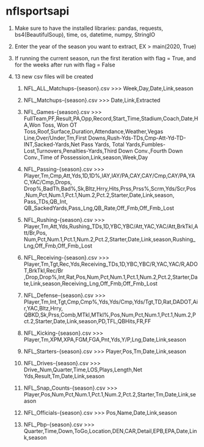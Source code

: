 # nflsportsapi


1. Make sure to have the installed libraries:
pandas, requests, bs4(BeautifulSoup), time, os, datetime, numpy, StringIO
2. Enter the year of the season you want to extract, EX  > main(2020, True)
3. If running the current season, run the first iteration with flag = True, and for the weeks after run with flag = False

4. 13 new csv files will be created
   1. NFL_ALL_Matchups-{season}.csv >>>
      Week,Day,Date,Link,season
      
   2. NFL_Matchups-{season}.csv >>>
      Date,Link,Extracted
      
   3. NFL_Games-{season}.csv >>>
      FullTeam,PF,Result,PA,Opp,Record,Start_Time,Stadium,Coach,Date,HA,Won Toss, Won OT Toss,Roof,Surface,Duration,Attendance,Weather,Vegas Line,Over/Under,Tm,First Downs,Rush-Yds-TDs,Cmp-Att-Yd-TD-INT,Sacked-Yards,Net Pass Yards, Total Yards,Fumbles- 
      Lost,Turnovers,Penalties-Yards,Third Down Conv.,Fourth Down Conv.,Time of Possession,Link,season,Week,Day
      
   4. NFL_Passing-{season}.csv >>>
      Player,Tm,Cmp,Att,Yds,1D,1D%,IAY,IAY/PA,CAY,CAY/Cmp,CAY/PA,YAC,YAC/Cmp,Drops, Drop%,BadTh,Bad%,Sk,Bltz,Hrry,Hits,Prss,Prss%,Scrm,Yds/Scr,Pos ,Num,Pct,Num.1,Pct.1,Num.2,Pct.2,Starter,Date,Link,season, Pass_TDs,QB_Int, 
      QB_SackedYards,Pass_Lng,QB_Rate,Off_Fmb,Off_Fmb_Lost
      
   5. NFL_Rushing-{season}.csv >>>
      Player,Tm,Att,Yds,Rushing_TDs,1D,YBC,YBC/Att,YAC,YAC/Att,BrkTkl,Att/Br,Pos, Num,Pct,Num.1,Pct.1,Num.2,Pct.2,Starter,Date,Link,season,Rushing_Lng,Off_Fmb,Off_Fmb_Lost
      
   6. NFL_Receiving-{season}.csv >>>
      Player,Tm,Tgt,Rec,Yds,Receiving_TDs,1D,YBC,YBC/R,YAC,YAC/R,ADOT,BrkTkl,Rec/Br ,Drop,Drop%,Int,Rat,Pos,Num,Pct,Num.1,Pct.1,Num.2,Pct.2,Starter,Date,Link,season,Receiving_Lng,Off_Fmb,Off_Fmb_Lost
       
   7. NFL_Defense-{season}.csv >>>
      Player,Tm,Int,Tgt,Cmp,Cmp%,Yds,Yds/Cmp,Yds/Tgt,TD,Rat,DADOT,Air,YAC,Bltz,Hrry, QBKD,Sk,Prss,Comb,MTkl,MTkl%,Pos,Num,Pct,Num.1,Pct.1,Num.2,Pct.2,Starter,Date,Link,season,PD,TFL,QBHits,FR,FF
       
   8. NFL_Kicking-{season}.csv >>>
      Player,Tm,XPM,XPA,FGM,FGA,Pnt,Yds,Y/P,Lng,Date,Link,season
       
   9. NFL_Starters-{season}.csv >>>
      Player,Pos,Tm,Date,Link,season
       
   10. NFL_Drives-{season}.csv >>>
       Drive_Num,Quarter,Time,LOS,Plays,Length,Net Yds,Result,Tm,Date,Link,season
       
   11. NFL_Snap_Counts-{season}.csv >>>
       Player,Pos,Num,Pct,Num.1,Pct.1,Num.2,Pct.2,Starter,Tm,Date,Link,season
       
   12. NFL_Officials-{season}.csv >>>
       Pos,Name,Date,Link,season
       
   13. NFL_Pbp-{season}.csv >>>
       Quarter,Time,Down,ToGo,Location,DEN,CAR,Detail,EPB,EPA,Date,Link,season











